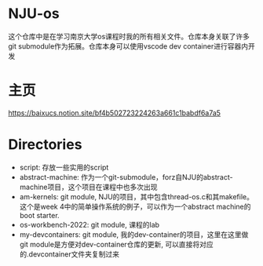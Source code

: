 # NJU-os
这个仓库中是在学习南京大学os课程时我的所有相关文件。仓库本身关联了许多git submodule作为拓展。仓库本身可以使用vscode dev container进行容器内开发

# 主页
https://baixucs.notion.site/bf4b502723224263a661c1babdf6a7a5

# Directories
* script: 存放一些实用的script
* abstract-machine: 作为一个git-submodule，forz自NJU的abstract-machine项目，这个项目在课程中也多次出现
* am-kernels: git module, NJU的项目，其中包含thread-os.c和其makefile。这个是week 4中的简单操作系统的例子，可以作为一个abstract machine的boot starter.
* os-workbench-2022: git module, 课程的lab
* my-devcontainers: git module, 我的dev-container的项目，这里在这里做git module是方便对dev-container仓库的更新, 可以直接将对应的.devcontainer文件夹复制过来

